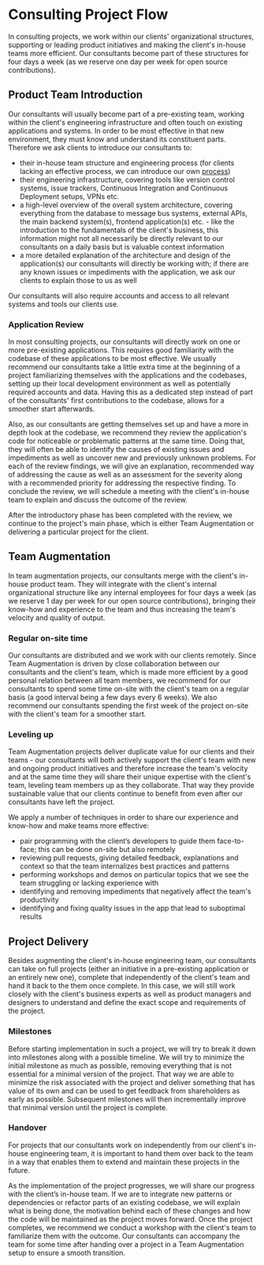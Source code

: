 # Consulting Project Flow

In consulting projects, we work within our clients' organizational structures,
supporting or leading product initiatives and making the client's in-house teams
more efficient. Our consultants become part of these structures for four days a
week (as we reserve one day per week for open source contributions).

## Product Team Introduction

Our consultants will usually become part of a pre-existing team, working within
the client's engineering infrastructure and often touch on existing applications
and systems. In order to be most effective in that new environment, they must
know and understand its constituent parts. Therefore we ask clients to introduce
our consultants to:

- their in-house team structure and engineering process (for clients lacking an
  effective process, we can introduce our own [process](./../../process))
- their engineering infrastructure, covering tools like version control systems,
  issue trackers, Continuous Integration and Continuous Deployment setups, VPNs
  etc.
- a high-level overview of the overall system architecture, covering everything
  from the database to message bus systems, external APIs, the main backend
  system(s), frontend application(s) etc. - like the introduction to the
  fundamentals of the client's business, this information might not all
  necessarily be directly relevant to our consultants on a daily basis but is
  valuable context information
- a more detailed explanation of the architecture and design of the
  application(s) our consultants will directly be working with; if there are any
  known issues or impediments with the application, we ask our clients to
  explain those to us as well

Our consultants will also require accounts and access to all relevant systems
and tools our clients use.

### Application Review

In most consulting projects, our consultants will directly work on one or more
pre-existing applications. This requires good familiarity with the codebase of
these applications to be most effective. We usually recommend our consultants
take a little extra time at the beginning of a project familiarizing themselves
with the applications and the codebases, setting up their local development
environment as well as potentially required accounts and data. Having this as a
dedicated step instead of part of the consultants' first contributions to the
codebase, allows for a smoother start afterwards.

Also, as our consultants are getting themselves set up and have a more in depth
look at the codebase, we recommend they review the application's code for
noticeable or problematic patterns at the same time. Doing that, they will often
be able to identify the causes of existing issues and impediments as well as
uncover new and previously unknown problems. For each of the review findings, we
will give an explanation, recommended way of addressing the cause as well as an
assessment for the severity along with a recommended priority for addressing the
respective finding. To conclude the review, we will schedule a meeting with the
client's in-house team to explain and discuss the outcome of the review.

After the introductory phase has been completed with the review, we continue to
the project's main phase, which is either Team Augmentation or delivering a
particular project for the client.

## Team Augmentation

In team augmentation projects, our consultants merge with the client's in-house
product team. They will integrate with the client's internal organizational
structure like any internal employees for four days a week (as we reserve 1 day
per week for our open source contributions), bringing their know-how and
experience to the team and thus increasing the team's velocity and quality of
output.

### Regular on-site time

Our consultants are distributed and we work with our clients remotely. Since
Team Augmentation is driven by close collaboration between our consultants and
the client's team, which is made more efficient by a good personal
relation between all team members, we recommend for our consultants to spend
some time on-site with the client's team on a regular basis (a good interval
being a few days every 6 weeks). We also recommend our consultants spending the
first week of the project on-site with the client's team for a smoother start.

### Leveling up

Team Augmentation projects deliver duplicate value for our clients and their
teams - our consultants will both actively support the client's team with new
and ongoing product initiatives and therefore increase the team's velocity and
at the same time they will share their unique expertise with the client's team,
leveling team members up as they collaborate. That way they provide sustainable
value that our clients continue to benefit from even after our consultants have
left the project.

We apply a number of techniques in order to share our experience and know-how
and make teams more effective:

- pair programming with the client’s developers to guide them face-to-face; this
  can be done on-site but also remotely
- reviewing pull requests, giving detailed feedback, explanations and context so
  that the team internalizes best practices and patterns
- performing workshops and demos on particular topics that we see the team
  struggling or lacking experience with
- identifying and removing impediments that negatively affect the team's
  productivity
- identifying and fixing quality issues in the app that lead to suboptimal
  results

## Project Delivery

Besides augmenting the client's in-house engineering team, our consultants can
take on full projects (either an initiative in a pre-existing application or an
entirely new one), complete that independently of the client's team and hand it
back to the them once complete. In this case, we will still work closely with
the client's business experts as well as product managers and designers to
understand and define the exact scope and requirements of the project.

### Milestones

Before starting implementation in such a project, we will try to break it down
into milestones along with a possible timeline. We will try to minimize the
initial milestone as much as possible, removing everything that is not essential
for a minimal version of the project. That way we are able to minimize the risk
associated with the project and deliver something that has value of its own and
can be used to get feedback from shareholders as early as possible. Subsequent
milestones will then incrementally improve that minimal version until the
project is complete.

### Handover

For projects that our consultants work on independently from our client's
in-house engineering team, it is important to hand them over back to the team in
a way that enables them to extend and maintain these projects in the future.

As the implementation of the project progresses, we will share our progress with
the client’s in-house team. If we are to integrate new patterns or dependencies
or refactor parts of an existing codebase, we will explain what is being done,
the motivation behind each of these changes and how the code will be maintained
as the project moves forward. Once the project completes, we recommend we
conduct a workshop with the client's team to familiarize them with the outcome.
Our consultants can accompany the team for some time after handing over a
project in a Team Augmentation setup to ensure a smooth transition.
